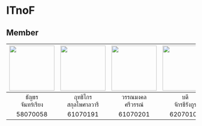 # ITnoF

## Member

|<img src="" width="120px" height="120px">|<img src="" width="120px" height="120px">|<img src="" width="120px" height="120px">|<img src="" width="120px" height="120px">|<img src="" width="120px" height="120px">|
|:---:|:---:|:---:|:---:|:---:|
|ธัญ​ธร​<br>จันทร์​เรียง​|ฤทธิไกร<br>สกุลไพศาลวารี​|วรรณมงคล<br>ศรีวรรณ์​|บดี<br>จักรธีรังกูร​|ปรากรณ์<br>คำเภา|
|58070058|61070191|61070201|62070107|62070115|
